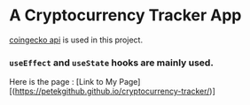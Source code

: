 # A Cryptocurrency Tracker App

[coingecko api](https://www.coingecko.com/) is used in this project.


### `useEffect` and `useState` hooks are mainly used.

Here is the page : [Link to My Page][(https://petekgithub.github.io/cryptocurrency-tracker/)]
